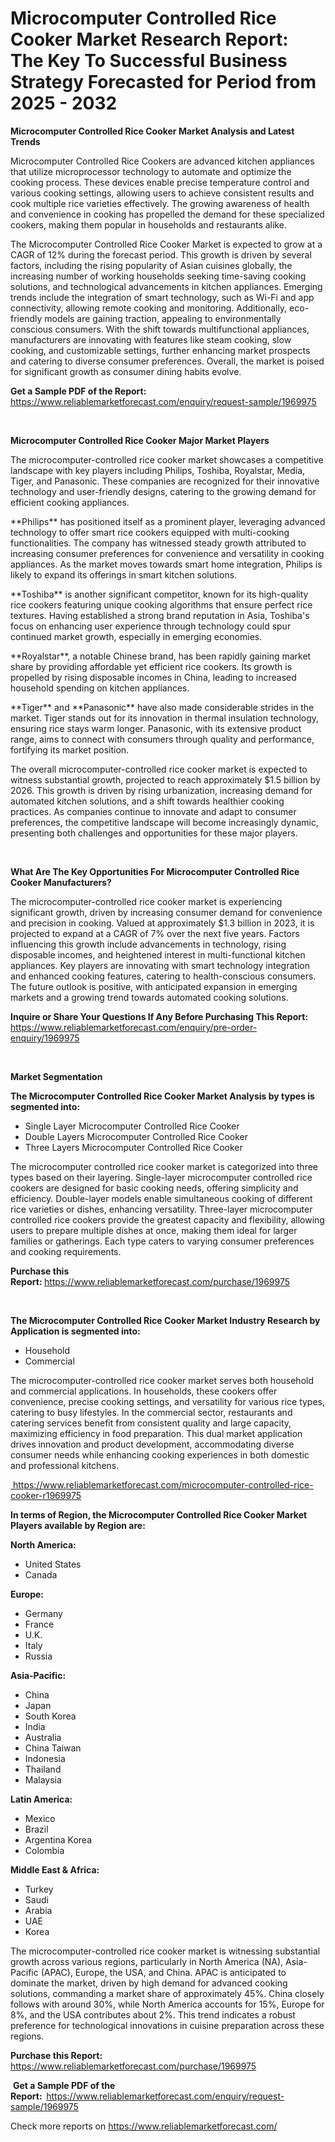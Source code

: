 <p><h1>Microcomputer Controlled Rice Cooker Market Research Report: The Key To Successful Business Strategy Forecasted for Period from 2025 - 2032</h1></p><p><strong>Microcomputer Controlled Rice Cooker Market Analysis and Latest Trends</strong></p>
<p><p>Microcomputer Controlled Rice Cookers are advanced kitchen appliances that utilize microprocessor technology to automate and optimize the cooking process. These devices enable precise temperature control and various cooking settings, allowing users to achieve consistent results and cook multiple rice varieties effectively. The growing awareness of health and convenience in cooking has propelled the demand for these specialized cookers, making them popular in households and restaurants alike.</p><p>The Microcomputer Controlled Rice Cooker Market is expected to grow at a CAGR of 12% during the forecast period. This growth is driven by several factors, including the rising popularity of Asian cuisines globally, the increasing number of working households seeking time-saving cooking solutions, and technological advancements in kitchen appliances. Emerging trends include the integration of smart technology, such as Wi-Fi and app connectivity, allowing remote cooking and monitoring. Additionally, eco-friendly models are gaining traction, appealing to environmentally conscious consumers. With the shift towards multifunctional appliances, manufacturers are innovating with features like steam cooking, slow cooking, and customizable settings, further enhancing market prospects and catering to diverse consumer preferences. Overall, the market is poised for significant growth as consumer dining habits evolve.</p></p>
<p><strong>Get a Sample PDF of the Report:&nbsp;</strong> <a href="https://www.reliablemarketforecast.com/enquiry/request-sample/1969975?utm_campaign=3491&utm_medium=2&utm_source=Github&utm_content=ia&utm_term=04042025&utm_id=microcomputer-controlled-rice-cooker">https://www.reliablemarketforecast.com/enquiry/request-sample/1969975</a></p>
<p>&nbsp;</p>
<p><strong>Microcomputer Controlled Rice Cooker Major Market Players</strong></p>
<p><p>The microcomputer-controlled rice cooker market showcases a competitive landscape with key players including Philips, Toshiba, Royalstar, Media, Tiger, and Panasonic. These companies are recognized for their innovative technology and user-friendly designs, catering to the growing demand for efficient cooking appliances.</p><p>**Philips** has positioned itself as a prominent player, leveraging advanced technology to offer smart rice cookers equipped with multi-cooking functionalities. The company has witnessed steady growth attributed to increasing consumer preferences for convenience and versatility in cooking appliances. As the market moves towards smart home integration, Philips is likely to expand its offerings in smart kitchen solutions.</p><p>**Toshiba** is another significant competitor, known for its high-quality rice cookers featuring unique cooking algorithms that ensure perfect rice textures. Having established a strong brand reputation in Asia, Toshiba's focus on enhancing user experience through technology could spur continued market growth, especially in emerging economies.</p><p>**Royalstar**, a notable Chinese brand, has been rapidly gaining market share by providing affordable yet efficient rice cookers. Its growth is propelled by rising disposable incomes in China, leading to increased household spending on kitchen appliances.</p><p>**Tiger** and **Panasonic** have also made considerable strides in the market. Tiger stands out for its innovation in thermal insulation technology, ensuring rice stays warm longer. Panasonic, with its extensive product range, aims to connect with consumers through quality and performance, fortifying its market position.</p><p>The overall microcomputer-controlled rice cooker market is expected to witness substantial growth, projected to reach approximately $1.5 billion by 2026. This growth is driven by rising urbanization, increasing demand for automated kitchen solutions, and a shift towards healthier cooking practices. As companies continue to innovate and adapt to consumer preferences, the competitive landscape will become increasingly dynamic, presenting both challenges and opportunities for these major players.</p></p>
<p>&nbsp;</p>
<p><strong>What Are The Key Opportunities For Microcomputer Controlled Rice Cooker Manufacturers?</strong></p>
<p><p>The microcomputer-controlled rice cooker market is experiencing significant growth, driven by increasing consumer demand for convenience and precision in cooking. Valued at approximately $1.3 billion in 2023, it is projected to expand at a CAGR of 7% over the next five years. Factors influencing this growth include advancements in technology, rising disposable incomes, and heightened interest in multi-functional kitchen appliances. Key players are innovating with smart technology integration and enhanced cooking features, catering to health-conscious consumers. The future outlook is positive, with anticipated expansion in emerging markets and a growing trend towards automated cooking solutions.</p></p>
<p><strong>Inquire or Share Your Questions If Any Before Purchasing This Report:</strong> <a href="https://www.reliablemarketforecast.com/enquiry/pre-order-enquiry/1969975?utm_campaign=3491&utm_medium=2&utm_source=Github&utm_content=ia&utm_term=04042025&utm_id=microcomputer-controlled-rice-cooker">https://www.reliablemarketforecast.com/enquiry/pre-order-enquiry/1969975</a></p>
<p>&nbsp;</p>
<p><strong>Market Segmentation</strong></p>
<p><strong>The Microcomputer Controlled Rice Cooker Market Analysis by types is segmented into:</strong></p>
<p><ul><li>Single Layer Microcomputer Controlled Rice Cooker</li><li>Double Layers Microcomputer Controlled Rice Cooker</li><li>Three Layers Microcomputer Controlled Rice Cooker</li></ul></p>
<p><p>The microcomputer controlled rice cooker market is categorized into three types based on their layering. Single-layer microcomputer controlled rice cookers are designed for basic cooking needs, offering simplicity and efficiency. Double-layer models enable simultaneous cooking of different rice varieties or dishes, enhancing versatility. Three-layer microcomputer controlled rice cookers provide the greatest capacity and flexibility, allowing users to prepare multiple dishes at once, making them ideal for larger families or gatherings. Each type caters to varying consumer preferences and cooking requirements.</p></p>
<p><strong>Purchase this Report:&nbsp;</strong><a href="https://www.reliablemarketforecast.com/purchase/1969975?utm_campaign=3491&utm_medium=2&utm_source=Github&utm_content=ia&utm_term=04042025&utm_id=microcomputer-controlled-rice-cooker">https://www.reliablemarketforecast.com/purchase/1969975</a></p>
<p>&nbsp;</p>
<p><strong>The Microcomputer Controlled Rice Cooker Market Industry Research by Application is segmented into:</strong></p>
<p><ul><li>Household</li><li>Commercial</li></ul></p>
<p><p>The microcomputer-controlled rice cooker market serves both household and commercial applications. In households, these cookers offer convenience, precise cooking settings, and versatility for various rice types, catering to busy lifestyles. In the commercial sector, restaurants and catering services benefit from consistent quality and large capacity, maximizing efficiency in food preparation. This dual market application drives innovation and product development, accommodating diverse consumer needs while enhancing cooking experiences in both domestic and professional kitchens.</p></p>
<p><a href="https://www.reliablemarketforecast.com/microcomputer-controlled-rice-cooker-r1969975?utm_campaign=3491&utm_medium=2&utm_source=Github&utm_content=ia&utm_term=04042025&utm_id=microcomputer-controlled-rice-cooker">&nbsp;https://www.reliablemarketforecast.com/microcomputer-controlled-rice-cooker-r1969975</a></p>
<p><strong>In terms of Region, the Microcomputer Controlled Rice Cooker Market Players available by Region are:</strong></p>
<p>
    <p> <strong> North America: </strong>
        <ul>
            <li>United States</li>
            <li>Canada</li>
        </ul>
        </p> 
    <p> <strong> Europe: </strong>
        <ul>
            <li>Germany</li>
            <li>France</li>
            <li>U.K.</li>
            <li>Italy</li>
            <li>Russia</li>
        </ul>
        </p> 
    <p> <strong> Asia-Pacific: </strong>
        <ul>
            <li>China</li>
            <li>Japan</li>
            <li>South Korea</li>
            <li>India</li>
            <li>Australia</li>
            <li>China Taiwan</li>
            <li>Indonesia</li>
            <li>Thailand</li>
            <li>Malaysia</li>
        </ul>
        </p> 
    <p> <strong> Latin America: </strong>
        <ul>
            <li>Mexico</li>
            <li>Brazil</li>
            <li>Argentina Korea</li>
            <li>Colombia</li>
        </ul>
        </p> 
    <p> <strong> Middle East & Africa: </strong>
        <ul>
            <li>Turkey</li>
            <li>Saudi</li>
            <li>Arabia</li>
            <li>UAE</li>
            <li>Korea</li>
        </ul>
    </p>
    </p>
<p><p>The microcomputer-controlled rice cooker market is witnessing substantial growth across various regions, particularly in North America (NA), Asia-Pacific (APAC), Europe, the USA, and China. APAC is anticipated to dominate the market, driven by high demand for advanced cooking solutions, commanding a market share of approximately 45%. China closely follows with around 30%, while North America accounts for 15%, Europe for 8%, and the USA contributes about 2%. This trend indicates a robust preference for technological innovations in cuisine preparation across these regions.</p></p>
<p><strong>Purchase this Report: </strong><a href="https://www.reliablemarketforecast.com/purchase/1969975?utm_campaign=3491&utm_medium=2&utm_source=Github&utm_content=ia&utm_term=04042025&utm_id=microcomputer-controlled-rice-cooker">https://www.reliablemarketforecast.com/purchase/1969975</a></p>
<p>&nbsp;<strong>Get a Sample PDF of the Report:&nbsp;&nbsp;</strong><a href="https://www.reliablemarketforecast.com/enquiry/request-sample/1969975?utm_campaign=3491&utm_medium=2&utm_source=Github&utm_content=ia&utm_term=04042025&utm_id=microcomputer-controlled-rice-cooker">https://www.reliablemarketforecast.com/enquiry/request-sample/1969975</a></p>
<p><strong></strong></p>
<p>Check more reports on <a href="https://www.reliablemarketforecast.com/?utm_campaign=3491&utm_medium=2&utm_source=Github&utm_content=ia&utm_term=04042025&utm_id=microcomputer-controlled-rice-cooker">https://www.reliablemarketforecast.com/</a></p>